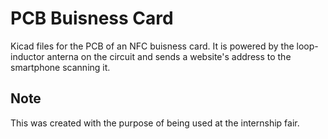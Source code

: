 # PCB Buisness Card

Kicad files for the PCB of an NFC buisness card. 
It is powered by the loop-inductor anterna on the circuit and sends a website's address to the smartphone scanning it.

## Note
This was created with the purpose of being used at the internship fair.
